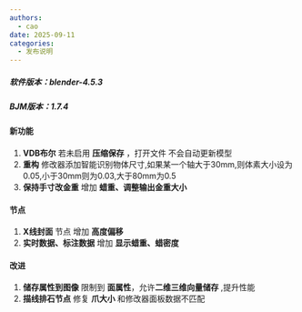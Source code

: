 ```yaml
---
authors: 
  - cao
date: 2025-09-11
categories:
  - 发布说明
---
```



##### 软件版本：blender-4.5.3

##### BJM版本：1.7.4

#### 新功能

1. **VDB布尔** 若未启用 **压缩保存** ，打开文件 不会自动更新模型
1. **重构** 修改器添加智能识别物体尺寸,如果某一个轴大于30mm,则体素大小设为0.05,小于30mm则为0.03,大于80mm为0.5
1. **保持手寸改金重** 增加 **蜡重、调整输出金重大小**

#### 节点

1. **X线封面** 节点 增加 **高度偏移**
1. **实时数据、标注数据** 增加 **显示蜡重、蜡密度**

#### 改进

1. **储存属性到图像** 限制到 **面属性**，允许**二维三维向量储存** ,提升性能
1. **描线排石节点** 修复 **爪大小** 和修改器面板数据不匹配

